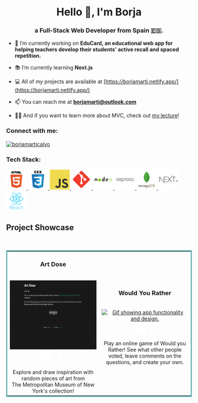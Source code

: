 <h1 align="center">Hello 👋, I'm Borja</h1>
<h3 align="center">a Full-Stack Web Developer from Spain 🇪🇸.</h3>

- 🔭 I’m currently working on **EduCard, an educational web app for helping teachers develop their students' active recall and spaced repetition.**

- 📚 I’m currently learning **Next.js**

- 💻 All of my projects are available at [https://borjamarti.netlify.app/](https://borjamarti.netlify.app/)

- 📫 You can reach me at **borjamarti@outlook.com**

- 👨‍🏫 And if you want to learn more about MVC, check out [my lecture](https://github.com/borjaMarti/mvc-lecture)!

<h3 align="left">Connect with me:</h3>
<p align="left">
<a href="https://linkedin.com/in/borjamarticalvo" target="blank"><img align="center" src="https://raw.githubusercontent.com/rahuldkjain/github-profile-readme-generator/master/src/images/icons/Social/linked-in-alt.svg" alt="borjamarticalvo" height="30" width="30" /></a>
</p>

<h3 align="left">Tech Stack:</h3>
<p align="left" > <a href="https://www.w3.org/html/" target="_blank" rel="noreferrer"> <img src="assets/html5.svg" alt="html5" width="55" height="55"/> </a> <a href="https://www.w3schools.com/css/" target="_blank" rel="noreferrer"> <img src="assets/css3.svg" alt="css3" width="55" height="55"/> </a> <a href="https://developer.mozilla.org/en-US/docs/Web/JavaScript" target="_blank" rel="noreferrer"> <img src="assets/javascript.svg" alt="javascript" width="55" height="55"/> </a> <a href="https://git-scm.com/" target="_blank" rel="noreferrer"> <img src="assets/git.svg" alt="git" width="55" height="55"/> </a> <a href="https://nodejs.org" target="_blank" rel="noreferrer"> <img src="assets/nodejs.svg" alt="nodejs" width="55" height="55"/> </a> <a href="https://expressjs.com" target="_blank" rel="noreferrer"> <img src="assets/express.svg" alt="express" width="55" height="55"/> </a> <a href="https://www.mongodb.com/" target="_blank" rel="noreferrer"> <img src="assets/mongodb.svg" alt="mongodb" width="55" height="55"/> </a> <a href="https://nextjs.org/" target="_blank" rel="noreferrer"> <img src="assets/nextjs.svg" alt="nextjs" width="55" height="55"/> </a> <a href="https://reactjs.org/" target="_blank" rel="noreferrer"> <img src="assets/react.svg" alt="react" width="55" height="55"/> </a> </p>

<h2>Project Showcase</h2>
<br>
<table bordercolor="#66b2b2" align="center">
  <tr>
    <td align="center" width="50%">
          <h3 class="projectTitle">Art Dose</h3>
          <br />
          <a target="_blank" href="https://borjamarti.github.io/artDose/" align="center">
            <img src="assets/art-dose.gif" height="187.5px" alt="Gif showing app functionality and design."/>
          </a>
          <div>
              <a href="https://borjamarti.github.io/artDose/" target="_blank"><img width="30px" src="assets/new-window-svgrepo-com.svg"/></a>
              <a href="https://github.com/borjaMarti/artDose" target="_blank"><img width="30px" src="assets/github-svgrepo-com.svg"/></a>
          </div>
            <br />
          Explore and draw inspiration with random pieces of art from<br>The Metropolitan Museum of New York's collection!
        </td>
    <td align="center" width="50%">
          <h3 class="projectTitle">Would You Rather</h3>
          <br />
          <a target="_blank" href="https://github.com/Gonpassa/would_you_rather" align="center">
            <img src="assets/wyr.gif" height="187.5px" alt="Gif showing app functionality and design."/>
          </a>
          <div>
              <a href="https://github.com/Gonpassa/would_you_rather" target="_blank"><img width="30px" src="assets/new-window-svgrepo-com.svg"/></a>
              <a href="https://github.com/Gonpassa/would_you_rather" target="_blank"><img width="30px" src="assets/github-svgrepo-com.svg"/></a>
          </div>
            <br />
          Play an online game of Would you Rather! See what other people voted, leave comments on the questions, and create your own.
        </td>
  </tr>
  </table>


